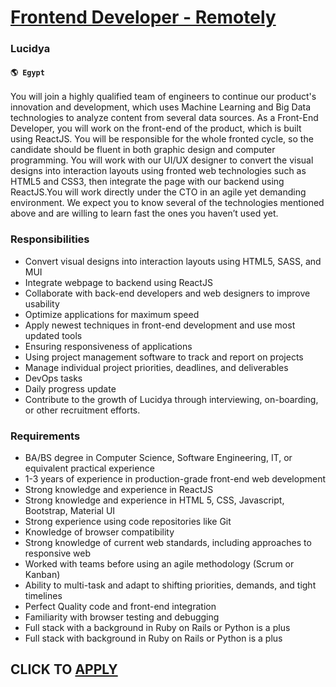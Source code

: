 # [Frontend Developer - Remotely](https://www.remotewlb.com/apply/frontend-developer-remotely)  
### Lucidya  
#### `🌎 Egypt`  

You will join a highly qualified team of engineers to continue our product's innovation and development, which uses Machine Learning and Big Data technologies to analyze content from several data sources. As a Front-End Developer, you will work on the front-end of the product, which is built using ReactJS. You will be responsible for the whole fronted cycle, so the candidate should be fluent in both graphic design and computer programming. You will work with our UI/UX designer to convert the visual designs into interaction layouts using fronted web technologies such as HTML5 and CSS3, then integrate the page with our backend using ReactJS.You will work directly under the CTO in an agile yet demanding environment. We expect you to know several of the technologies mentioned above and are willing to learn fast the ones you haven’t used yet.

### Responsibilities

  * Convert visual designs into interaction layouts using HTML5, SASS, and MUI
  * Integrate webpage to backend using ReactJS
  * Collaborate with back-end developers and web designers to improve usability
  * Optimize applications for maximum speed
  * Apply newest techniques in front-end development and use most updated tools
  * Ensuring responsiveness of applications
  * Using project management software to track and report on projects
  * Manage individual project priorities, deadlines, and deliverables
  * DevOps tasks
  * Daily progress update
  * Contribute to the growth of Lucidya through interviewing, on-boarding, or other recruitment efforts.

### Requirements

  * BA/BS degree in Computer Science, Software Engineering, IT, or equivalent practical experience
  * 1-3 years of experience in production-grade front-end web development
  * Strong knowledge and experience in ReactJS
  * Strong knowledge and experience in HTML 5, CSS, Javascript, Bootstrap, Material UI
  * Strong experience using code repositories like Git
  * Knowledge of browser compatibility
  * Strong knowledge of current web standards, including approaches to responsive web
  * Worked with teams before using an agile methodology (Scrum or Kanban)
  * Ability to multi-task and adapt to shifting priorities, demands, and tight timelines
  * Perfect Quality code and front-end integration
  * Familiarity with browser testing and debugging
  * Full stack with a background in Ruby on Rails or Python is a plus
  * Full stack with background in Ruby on Rails or Python is a plus

  
## CLICK TO [APPLY](https://www.remotewlb.com/apply/frontend-developer-remotely)

